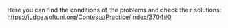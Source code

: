 Here you can find the conditions of the problems and check their solutions:
https://judge.softuni.org/Contests/Practice/Index/3704#0